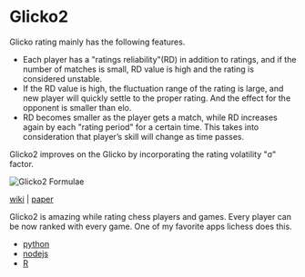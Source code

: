 # Glicko2

Glicko rating mainly has the following features.
- Each player has a "ratings reliability"(RD) in addition to ratings, and if the number of matches is small, RD value is high and the rating is considered unstable.
- If the RD value is high, the fluctuation range of the rating is large, and new player will quickly settle to the proper rating. And the effect for the opponent is smaller than elo.
- RD becomes smaller as the player gets a match, while RD increases again by each "rating period" for a certain time. This takes into consideration that player’s skill will change as time passes.

Glicko2 improves on the Glicko by incorporating the rating volatility "σ" factor.

![Glicko2 Formulae](https://wikimedia.org/api/rest_v1/media/math/render/svg/e1f321e4e57c2c561adc6e0792ef63c6c712245c)

[wiki](https://en.wikipedia.org/wiki/Glicko_rating_system) | [paper](http://www.glicko.net/glicko/glicko2.pdf)

Glicko2 is amazing while rating chess players and games. Every player can be now ranked with every game.
One of my favorite apps lichess does this.


- [python](https://github.com/sublee/glicko2/blob/master/glicko2.py)
- [nodejs](https://www.npmjs.com/package/glicko2)
- [R](https://github.com/Schw4rz/glicko2)
